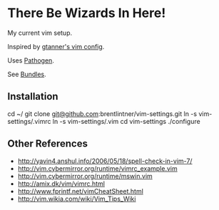 # There Be Wizards In Here!

My current vim setup.

Inspired by [gtanner's vim config](https://github.com/gtanner/tinyhippos.vimrc).

Uses [Pathogen](https://github.com/tpope/vim-pathogen).

See [Bundles](https://github.com/brentlintner/vim-settings/tree/master/.vim/bundle).

## Installation

   cd ~/
   git clone git@github.com:brentlintner/vim-settings.git
   ln -s vim-settings/.vimrc
   ln -s vim-settings/.vim
   cd vim-settings
   ./configure

## Other References

* http://yavin4.anshul.info/2006/05/18/spell-check-in-vim-7/
* http://vim.cybermirror.org/runtime/vimrc_example.vim
* http://vim.cybermirror.org/runtime/mswin.vim
* http://amix.dk/vim/vimrc.html
* http://www.fprintf.net/vimCheatSheet.html
* http://vim.wikia.com/wiki/Vim_Tips_Wiki

